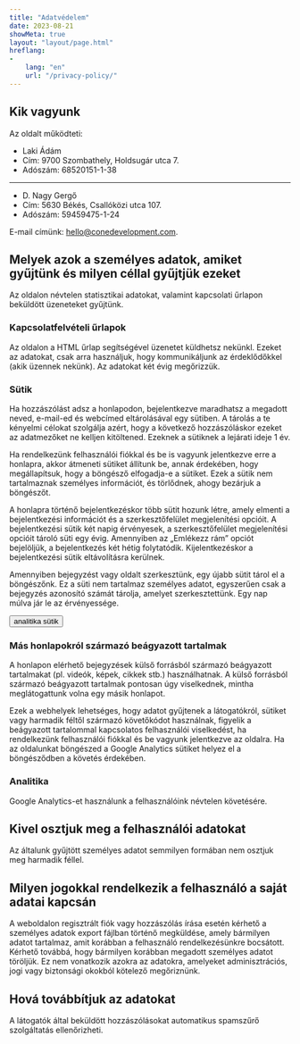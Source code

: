 ```yaml
---
title: "Adatvédelem"
date: 2023-08-21
showMeta: true
layout: "layout/page.html"
hreflang:
-
    lang: "en"
    url: "/privacy-policy/"
---
```


## Kik vagyunk

Az oldalt működteti:

- Laki Ádám
- Cím: 9700 Szombathely, Holdsugár utca 7.
- Adószám: 68520151-1-38

---

- D. Nagy Gergő
- Cím: 5630 Békés, Csallóközi utca 107.
- Adószám: 59459475-1-24

E-mail címünk: [hello@conedevelopment.com](mailto:hello@conedevelopment.com).

## Melyek azok a személyes adatok, amiket gyűjtünk és milyen céllal gyűjtjük ezeket

Az oldalon névtelen statisztikai adatokat, valamint kapcsolati űrlapon beküldött üzeneteket gyűjtünk.

### Kapcsolatfelvételi űrlapok

Az oldalon a HTML űrlap segítségével üzenetet küldhetsz nekünkl. Ezeket az adatokat, csak arra használjuk, hogy kommunikáljunk az érdeklődőkkel (akik üzennek nekünk). Az adatokat két évig megőrizzük.

### Sütik

Ha hozzászólást adsz a honlapodon, bejelentkezve maradhatsz a megadott neved, e-mail-ed és webcímed eltárolásával egy sütiben. A tárolás a te kényelmi célokat szolgálja azért, hogy a következő hozzászóláskor ezeket az adatmezőket ne kelljen kitöltened. Ezeknek a sütiknek a lejárati ideje 1 év.

Ha rendelkezünk felhasználói fiókkal és be is vagyunk jelentkezve erre a honlapra, akkor átmeneti sütiket állítunk be, annak érdekében, hogy megállapítsuk, hogy a böngésző elfogadja-e a sütiket. Ezek a sütik nem tartalmaznak személyes információt, és törlődnek, ahogy bezárjuk a böngészőt.

A honlapra történő bejelentkezéskor több sütit hozunk létre, amely elmenti a bejelentkezési információt és a szerkesztőfelület megjelenítési opcióit. A bejelentkezési sütik két napig érvényesek, a szerkesztőfelület megjelenítési opcióit tároló süti egy évig. Amennyiben az „Emlékezz rám” opciót bejelöljük, a bejelentkezés két hétig folytatódik. Kijelentkezéskor a bejelentkezési sütik eltávolításra kerülnek.

Amennyiben bejegyzést vagy oldalt szerkesztünk, egy újabb sütit tárol el a böngészőnk. Ez a süti nem tartalmaz személyes adatot, egyszerűen csak a bejegyzés azonosító számát tárolja, amelyet szerkesztettünk. Egy nap múlva jár le az érvényessége.

<button class="btn btn--primary" data-action="cookie" data-type="analytics" data-on-text="Elutasítás:" data-off-text="Elfogadás:">analitika sütik</button>

### Más honlapokról származó beágyazott tartalmak

A honlapon elérhető bejegyzések külső forrásból származó beágyazott tartalmakat (pl. videók, képek, cikkek stb.) használhatnak. A külső forrásból származó beágyazott tartalmak pontosan úgy viselkednek, mintha meglátogattunk volna egy másik honlapot.

Ezek a webhelyek lehetséges, hogy adatot gyűjtenek a látogatókról, sütiket vagy harmadik féltől származó követőkódot használnak, figyelik a beágyazott tartalommal kapcsolatos felhasználói viselkedést, ha rendelkezünk felhasználói fiókkal és be vagyunk jelentkezve az oldalra. Ha az oldalunkat böngészed a Google Analytics sütiket helyez el a böngésződben a követés érdekében.

### Analitika

Google Analytics-et használunk a felhasználóink névtelen követésére.

## Kivel osztjuk meg a felhasználói adatokat

Az általunk gyűjtött személyes adatot semmilyen formában nem osztjuk meg harmadik féllel.

## Milyen jogokkal rendelkezik a felhasználó a saját adatai kapcsán

A weboldalon regisztrált fiók vagy hozzászólás írása esetén kérhető a személyes adatok export fájlban történő megküldése, amely bármilyen adatot tartalmaz, amit korábban a felhasználó rendelkezésünkre bocsátott. Kérhető továbbá, hogy bármilyen korábban megadott személyes adatot töröljük. Ez nem vonatkozik azokra az adatokra, amelyeket adminisztrációs, jogi vagy biztonsági okokból kötelező megőriznünk.

## Hová továbbítjuk az adatokat

A látogatók által beküldött hozzászólásokat automatikus spamszűrő szolgáltatás ellenőrizheti.
